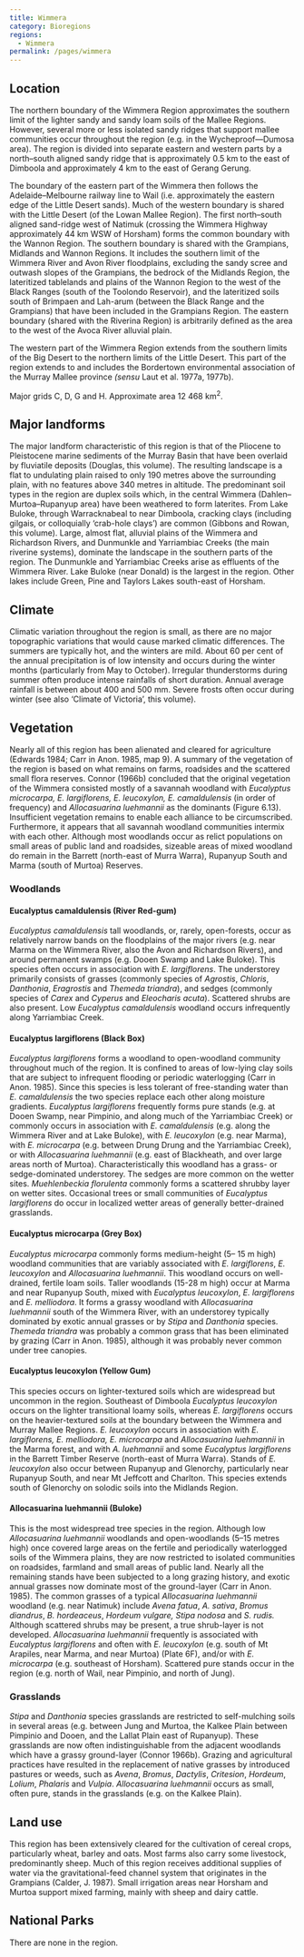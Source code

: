 ```yaml
---
title: Wimmera
category: Bioregions
regions:
  - Wimmera
permalink: /pages/wimmera
---
```


## Location

<bioregion-map-component :regions="regions"></bioregion-map-component>

The northern boundary of the Wimmera Region approximates the southern limit of the lighter sandy and sandy loam soils of the Mallee Regions. However, several more or less isolated sandy ridges that support mallee communities occur throughout the region (e.g. in the Wycheproof—Dumosa area). The region is divided into separate eastern and western parts by a north–south aligned sandy ridge that is approximately 0.5 km to the east of Dimboola and approximately 4 km to the east of Gerang Gerung.

The boundary of the eastern part of the Wimmera then follows the Adelaide–Melbourne railway line to Wail (i.e. approximately the eastern edge of the Little Desert sands). Much of the western boundary is shared with the Little Desert (of the Lowan Mallee Region). The first north–south aligned sand-ridge west of Natimuk (crossing the Wimmera Highway approximately 44 km WSW of Horsham) forms the common boundary with the Wannon Region. The southern boundary is shared with the Grampians, Midlands and Wannon Regions. It includes the southern limit of the Wimmera River and Avon River floodplains, excluding the sandy scree and outwash slopes of the Grampians, the bedrock of the Midlands Region, the lateritized tablelands and plains of the Wannon Region to the west of the Black Ranges (south of the Toolondo Reservoir), and the lateritized soils south of Brimpaen and Lah-arum (between the Black Range and the Grampians) that have been included in the Grampians Region. The eastern boundary (shared with the Riverina Region) is arbitrarily defined as the area to the west of the Avoca River alluvial plain.

The western part of the Wimmera Region extends from the southern limits of the Big Desert to the northern limits of the Little Desert. This part of the region extends to and includes the Bordertown environmental association of the Murray Mallee province _(sensu_ Laut et al. 1977a, 1977b).

Major grids C, D, G and H. Approximate area 12 468 km<sup>2</sup>.

## Major landforms

The major landform characteristic of this region is that of the Pliocene to Pleistocene marine sediments of the Murray Basin that have been overlaid by fluviatile deposits (Douglas, this volume). The resulting landscape is a flat to undulating plain raised to only 190 metres above the surrounding plain, with no features above 340 metres in altitude. The predominant soil types in the region are duplex soils which, in the central Wimmera (Dahlen–Murtoa–Rupanyup area) have been weathered to form laterites. From Lake Buloke, through Warracknabeal to near Dimboola, cracking clays (including gilgais, or colloquially ‘crab-hole clays’) are common (Gibbons and Rowan, this volume). Large, almost flat, alluvial plains of the Wimmera and Richardson Rivers, and Dunmunkle and Yarriambiac Creeks (the main riverine systems), dominate the landscape in the southern parts of the region. The Dunmunkle and Yarriambiac Creeks arise as effluents of the Wimmera River. Lake Buloke (near Donald) is the largest in the region. Other lakes include Green, Pine and Taylors Lakes south-east of Horsham.

## Climate

Climatic variation throughout the region is small, as there are no major topographic variations that would cause marked climatic differences. The summers are typically hot, and the winters are mild. About 60 per cent of the annual precipitation is of low intensity and occurs during the winter months (particularly from May to October). Irregular thunderstorms during summer often produce intense rainfalls of short duration. Annual average rainfall is between about 400 and 500 mm. Severe frosts often occur during winter (see also ‘Climate of Victoria’, this volume).

## Vegetation

Nearly all of this region has been alienated and cleared for agriculture (Edwards 1984; Carr in Anon. 1985, map 9). A summary of the vegetation of the region is based on what remains on farms, roadsides and the scattered small flora reserves. Connor (1966b) concluded that the original vegetation of the Wimmera consisted mostly of a savannah woodland with _Eucalyptus microcarpa, E. largiflorens, E. leucoxylon, E. camaldulensis_ (in order of frequency) and _Allocasuarina luehmannii_ as the dominants (Figure 6.13). Insufficient vegetation remains to enable each alliance to be circumscribed. Furthermore, it appears that all savannah woodland communities intermix with each other. Although most woodlands occur as relict populations on small areas of public land and roadsides, sizeable areas of mixed woodland do remain in the Barrett (north-east of Murra Warra), Rupanyup South and Marma (south of Murtoa) Reserves.

### Woodlands

#### Eucalyptus camaldulensis (River Red-gum)

_Eucalyptus camaldulensis_ tall woodlands, or, rarely, open-forests, occur as relatively narrow bands on the floodplains of the major rivers (e.g. near Marma on the Wimmera River, also the Avon and Richardson Rivers), and around permanent swamps (e.g. Dooen Swamp and Lake Buloke). This species often occurs in association with _E. largiflorens_. The understorey primarily consists of grasses (commonly species of _Agrostis_, _Chloris_, _Danthonia_, _Eragrostis_ and _Themeda triandra_), and sedges (commonly species of _Carex_ and _Cyperus_ and _Eleocharis acuta_). Scattered shrubs are also present. Low _Eucalyptus camaldulensis_ woodland occurs infrequently along Yarriambiac Creek.

#### Eucalyptus largiflorens (Black Box)

_Eucalyptus largiflorens_ forms a woodland to open-woodland community throughout much of the region. It is confined to areas of low-lying clay soils that are subject to infrequent flooding or periodic waterlogging (Carr in Anon. 1985). Since this species is less tolerant of free-standing water than _E. camaldulensis_ the two species replace each other along moisture gradients. _Eucalyptus largiflorens_ frequently forms pure stands (e.g. at Dooen Swamp, near Pimpinio, and along much of the Yarriambiac Creek) or commonly occurs in association with _E. camaldulensis_ (e.g. along the Wimmera River and at Lake Buloke), with _E. leucoxylon_ (e.g. near Marma), with _E. microcarpa_ (e.g. between Drung Drung and the Yarriambiac Creek), or with _Allocasuarina luehmannii_ (e.g. east of Blackheath, and over large areas north of Murtoa). Characteristically this woodland has a grass- or sedge-dominated understorey. The sedges are more common on the wetter sites. _Muehlenbeckia florulenta_ commonly forms a scattered shrubby layer on wetter sites. Occasional trees or small communities of _Eucalyptus largiflorens_ do occur in localized wetter areas of generally better-drained grasslands.

#### Eucalyptus microcarpa (Grey Box)

_Eucalyptus microcarpa_ commonly forms medium-height (5– 15 m high) woodland communities that are variably associated with _E. largiflorens_, _E. leucoxylon_ and _Allocasuarina luehmannii_. This woodland occurs on well-drained, fertile loam soils. Taller woodlands (15-28 m high) occur at Marma and near Rupanyup South, mixed with _Eucalyptus leucoxylon_, _E. largiflorens_ and _E. melliodora_. It forms a grassy woodland with _Allocasuarina luehmannii_ south of the Wimmera River, with an understorey typically dominated by exotic annual grasses or by _Stipa_ and _Danthonia_ species. _Themeda triandra_ was probably a common grass that has been eliminated by grazing (Carr in Anon. 1985), although it was probably never common under tree canopies.

#### Eucalyptus leucoxylon (Yellow Gum)

This species occurs on lighter-textured soils which are widespread but uncommon in the region. Southeast of Dimboola _Eucalyptus leucoxylon_ occurs on the lighter transitional loamy soils, whereas _E. largiflorens_ occurs on the heavier-textured soils at the boundary between the Wimmera and Murray Mallee Regions. _E. leucoxylon_ occurs in association with _E. largiflorens, E. melliodora, E. microcarpa_ and _Allocasuarina luehmannii_ in the Marma forest, and with _A. luehmannii_ and some _Eucalyptus largiflorens_ in the Barrett Timber Reserve (north-east of Murra Warra). Stands of _E. leucoxylon_ also occur between Rupanyup and Glenorchy, particularly near Rupanyup South, and near Mt Jeffcott and Charlton. This species extends south of Glenorchy on solodic soils into the Midlands Region.

#### Allocasuarina luehmannii (Buloke)

This is the most widespread tree species in the region. Although low _Allocasuarina luehmannii_ woodlands and open-woodlands (5–15 metres high) once covered large areas on the fertile and periodically waterlogged soils of the Wimmera plains, they are now restricted to isolated communities on roadsides, farmland and small areas of public land. Nearly all the remaining stands have been subjected to a long grazing history, and exotic annual grasses now dominate most of the ground-layer (Carr in Anon. 1985). The common grasses of a typical _Allocasuarina luehmannii_ woodland (e.g. near Natimuk) include _Avena fatua_, _A. sativa_, _Bromus diandrus_, _B. hordeaceus_, _Hordeum vulgare, Stipa nodosa_ and _S. rudis._ Although scattered shrubs may be present, a true shrub-layer is not developed. _Allocasuarina luehmannii_ frequently is associated with _Eucalyptus largiflorens_ and often with _E. leucoxylon_ (e.g. south of Mt Arapiles, near Marma, and near Murtoa) (Plate 6F), and/or with _E. microcarpa_ (e.g. southeast of Horsham). Scattered pure stands occur in the region (e.g. north of Wail, near Pimpinio, and north of Jung).

### Grasslands

_Stipa_ and _Danthonia_ species grasslands are restricted to self-mulching soils in several areas (e.g. between Jung and Murtoa, the Kalkee Plain between Pimpinio and Dooen, and the Lallat Plain east of Rupanyup). These grasslands are now often indistinguishable from the adjacent woodlands which have a grassy ground-layer (Connor 1966b). Grazing and agricultural practices have resulted in the replacement of native grasses by introduced pastures or weeds, such as _Avena_, _Bromus_, _Dactylis_, _Critesion_, _Hordeum_, _Lolium_, _Phalaris_ and _Vulpia_. _Allocasuarina luehmannii_ occurs as small, often pure, stands in the grasslands (e.g. on the Kalkee Plain).

## Land use

This region has been extensively cleared for the cultivation of cereal crops, particularly wheat, barley and oats. Most farms also carry some livestock, predominantly sheep. Much of this region receives additional supplies of water via the gravitational-feed channel system that originates in the Grampians (Calder, J. 1987). Small irrigation areas near Horsham and Murtoa support mixed farming, mainly with sheep and dairy cattle.

## National Parks

There are none in the region.
